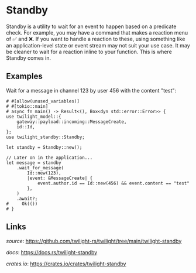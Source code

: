 # Standby

Standby is a utility to wait for an event to happen based on a predicate check.
For example, you may have a command that makes a reaction menu of ✅ and ❌. If
you want to handle a reaction to these, using something like an
application-level state or event stream may not suit your use case. It may be
cleaner to wait for a reaction inline to your function. This is where Standby
comes in.

## Examples

Wait for a message in channel 123 by user 456 with the content "test":

```rust,no_run
# #[allow(unused_variables)]
# #[tokio::main]
# async fn main() -> Result<(), Box<dyn std::error::Error>> {
use twilight_model::{
    gateway::payload::incoming::MessageCreate,
    id::Id,
};
use twilight_standby::Standby;

let standby = Standby::new();

// Later on in the application...
let message = standby
    .wait_for_message(
        Id::new(123),
        |event: &MessageCreate| {
            event.author.id == Id::new(456) && event.content == "test"
        },
    )
    .await?;
#     Ok(())
# }
```

## Links

*source*: <https://github.com/twilight-rs/twilight/tree/main/twilight-standby>

*docs*: <https://docs.rs/twilight-standby>

*crates.io*: <https://crates.io/crates/twilight-standby>
